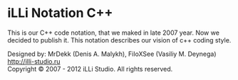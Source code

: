 # iLLi Notation C++

This is our C++ code notation, that we maked in late 2007 year. Now we decided to publish it. This notation describes our vision of c++ coding style.

Designed by: MrDekk (Denis A. Malykh), FiloXSee (Vasiliy M. Deynega)  
http://illi-studio.ru  
Copyright © 2007 - 2012 iLLi Studio. All rights reserved.  